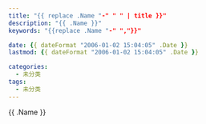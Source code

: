 ```yaml
---
title: "{{ replace .Name "-" " " | title }}"
description: "{{ .Name }}"
keywords: "{{replace .Name "-" ","}}"

date: {{ dateFormat "2006-01-02 15:04:05" .Date }}
lastmod: {{ dateFormat "2006-01-02 15:04:05" .Date }}

categories:
  - 未分类
tags:
  - 未分类
---
```


{{ .Name }}

<!--more-->
